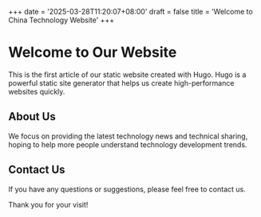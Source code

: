 +++
date = '2025-03-28T11:20:07+08:00'
draft = false
title = 'Welcome to China Technology Website'
+++

# Welcome to Our Website

This is the first article of our static website created with Hugo. Hugo is a powerful static site generator that helps us create high-performance websites quickly.

## About Us

We focus on providing the latest technology news and technical sharing, hoping to help more people understand technology development trends.

## Contact Us

If you have any questions or suggestions, please feel free to contact us.

Thank you for your visit!
